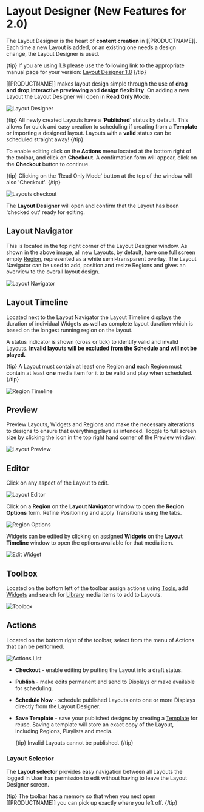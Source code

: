 <!--toc=layouts-->

# Layout Designer (New Features for 2.0)

The Layout Designer is the heart of **content creation** in [[PRODUCTNAME]]. Each time a new Layout is added, or an existing one needs a design change, the Layout Designer is used.

{tip}
If you are using 1.8 please use the following link to the appropriate manual page for your version: [Layout Designer 1.8](layouts_designer_1.8.html)
{/tip}

[[PRODUCTNAME]] makes layout design simple through the use of **drag and drop**,**interactive previewing** and **design flexibility**. On adding a new Layout the Layout Designer will open in **Read Only Mode**.

![Layout Designer](img/v2_layouts_designer_first_load.png)



{tip}
All newly created Layouts have a '**Published**' status by default. This allows for quick and easy creation to scheduling if creating from a **Template** or importing a designed layout. Layouts with a **valid** status can be scheduled straight away!
{/tip}

To enable editing click on the **Actions** menu located at the bottom right of the toolbar, and click on **Checkout**. A confirmation form will appear, click on the **Checkout** button to continue.

{tip}
Clicking on the 'Read Only Mode' button at the top of the window will also 'Checkout'.
{/tip}

![Layouts checkout](img/v2_layouts_checkout.png)



The **Layout Designer** will open and confirm that the Layout has been 'checked out' ready for editing.

## Layout Navigator

This is located in the top right corner of the Layout Designer window. As shown in the above image, all new Layouts, by default, have one full screen empty [Region](layouts_regions.html), represented as a white semi-transparent overlay.  The Layout Navigator can be used to add, position and resize Regions and gives an overview to the overall layout design. 

![Layout Navigator](img/v2_layouts_layout_navigator.png)

## Layout Timeline

Located next to the Layout Navigator the Layout Timeline displays the duration of individual Widgets as well as complete layout duration which is based on the longest running region on the layout.

A status indicator is shown (cross or tick) to identify valid and invalid Layouts.  **Invalid layouts will be excluded from the Schedule and will not be played.**

{tip}
A Layout must contain at least one Region **and** each Region must contain at least **one** media item for it to be valid and play when scheduled.
{/tip}

![Region Timeline](img/v2_layouts_region_timeline.png)

## Preview

Preview  Layouts, Widgets and Regions and make the necessary alterations to designs to ensure that everything plays as intended.  Toggle to full screen size by clicking the icon in the top right hand corner of the Preview window.

![Layout Preview](img/v2_layouts_layout_preview.png)

## Editor

Click on any aspect of the Layout to edit. 

![Layout Editor](img/v2_layouts_layout_editor.png)



Click on a **Region** on the **Layout Navigator** window to open the **Region Options** form. Refine Positioning and apply Transitions using the tabs.

![Region Options](img/v2_layouts_region_options.png)

Widgets can be edited by clicking on assigned **Widgets** on the **Layout Timeline** window to open the options available for that media item.

![Edit Widget](img/v2_layouts_edit_widget.png)

## Toolbox

Located on the bottom left of the toolbar assign actions using [Tools](layouts_tools.html), add  [Widgets](media_widgets.html) and search for [Library](media_library.html) media items to add to Layouts.

![Toolbox](img/v2_layouts_toolbox.png)

## Actions

Located on the bottom right of the toolbar, select from the menu of Actions that can be performed.

![Actions List](img/v2_layouts_actions_list.png)



- **Checkout**  - enable editing by putting the Layout into a draft status.

- **Publish** - make edits permanent and send to Displays or make available for scheduling.

- **Schedule Now**  - schedule published Layouts onto one or more Displays directly from the Layout Designer.

- **Save Template** - save your published designs by creating a [Template](layouts_templates.html) for reuse. Saving a template will store an exact copy of the Layout, including Regions, Playlists and media.

  {tip}
  Invalid Layouts cannot be published.
  {/tip}

### Layout Selector

The **Layout selector** provides easy navigation between all Layouts the logged in User has permission to edit without having to leave the Layout Designer screen.

{tip}
The toolbar has a memory so that when you next open [[PRODUCTNAME]] you can pick up exactly where you left off.
{/tip}